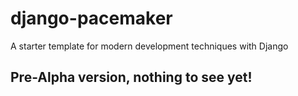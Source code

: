 # django-pacemaker

A starter template for modern development techniques with Django

## Pre-Alpha version, nothing to see yet!

